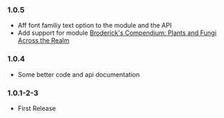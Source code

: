 ### 1.0.5

- Aff font familiy text option to the module and the API
- Add support for module [Broderick's Compendium: Plants and Fungi Across the Realm](https://github.com/marcstraube/foundryvtt-brodericks-compendium)

### 1.0.4

- Some better code and api documentation

### 1.0.1-2-3

- First Release